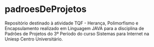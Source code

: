 # padroesDeProjetos
Repositório destinado à atividade TQF - Herança, Polimorfismo e Encapsulamento realizado em Linguagem JAVA para a disciplina de Padrões de Projetos do 3º Período do curso Sistemas para Internet na Uniesp Centro Universitário.
